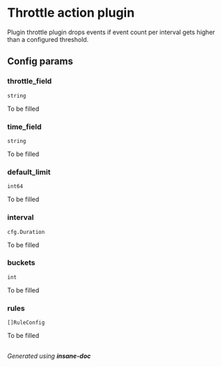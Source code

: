 # Throttle action plugin
Plugin throttle plugin drops events if event count per interval gets higher than a configured threshold.

## Config params
### throttle_field

`string`   

To be filled

### time_field

`string`   

To be filled

### default_limit

`int64`   

To be filled

### interval

`cfg.Duration`   

To be filled

### buckets

`int`   

To be filled

### rules

`[]RuleConfig`   

To be filled


##
 *Generated using **insane-doc***
